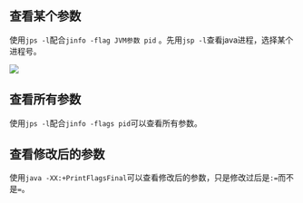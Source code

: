 ## 查看某个参数

使用`jps -l`配合`jinfo -flag JVM参数 pid` 。先用`jsp -l`查看java进程，选择某个进程号。

![](https://youpaiyun.zongqilive.cn/image/20200424092735.png)

## 查看**所有**参数

使用`jps -l`配合`jinfo -flags pid`可以查看所有参数。





## 查看**修改**后的参数

使用`java -XX:+PrintFlagsFinal`可以查看修改后的参数，只是修改过后是`:=`而不是`=`。

### 

















































